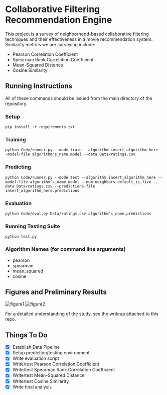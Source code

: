 # Collaborative Filtering Recommendation Engine #

This project is a survey of neighborhood-based collaborative filtering techniques and their effectiveness in a movie recommendation system. Similarity metrics we are surveying include:
* Pearson Correlation Coefficient
* Spearman Rank Correlation Coefficient
* Mean-Squared Distance
* Cosine Similarity

## Running Instructions ##
All of these commands should be issued from the main directory of the repository.
### Setup ###
```
pip install -r requirements.txt
```

### Training ###
```
python Code/runner.py --mode train --algorithm insert_algorithm_here --model-file algorithm's_name.model --data Data/ratings.csv
```

### Predicting ###
```
python Code/runner.py --mode test --algorithm insert_algorithm_here --model-file algorithm's_name.model --num-neighbors default_is_five --data Data/ratings.csv --predictions-file insert_algorithm_here.predictions
```

### Evaluation ###
```
python Code/eval.py Data/ratings.csv algorithm's_name.predictions
```

### Running Testing Suite ###
```
python test.py
```

### Algorithm Names (for command line arguments) ###
* pearson
* spearman
* mean_squared
* cosine

## Figures and Preliminary Results ##
![figure1]
![figure2]

For a detailed understanding of the study, see the writeup attached to this repo.

## Things To Do ##
- [x] Establish Data Pipeline
- [x] Setup prediction/testing environment
- [x] Write evaluation script
- [x] Write/test Pearson Correlation Coefficient
- [x] Write/test Spearman Rank Correlation Coefficient
- [x] Write/test Mean-Squared Distance
- [x] Write/test Cosine Similarity
- [x] Write final analysis

[figure1]: https://github.com/nkrishn9/Collaborative-Filtering-Recommendation-Engine/blob/master/Results/graph1.png
[figure2]: https://github.com/nkrishn9/Collaborative-Filtering-Recommendation-Engine/blob/master/Results/graph2.png
